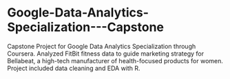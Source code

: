 # Google-Data-Analytics-Specialization---Capstone

Capstone Project for Google Data Analytics Specialization through Coursera. 
Analyzed FitBit fitness data to guide marketing strategy for Bellabeat, a high-tech manufacturer of health-focused products for women. Project included data cleaning and EDA with R.  
